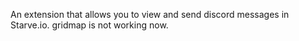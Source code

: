 An extension that allows you to view and send discord messages in Starve.io.
gridmap is not working now.
